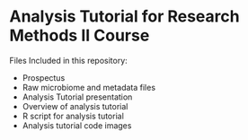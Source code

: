 # Analysis Tutorial for Research Methods II Course

Files Included in this repository: <br />
- Prospectus <br />
- Raw microbiome and metadata files <br />
- Analysis Tutorial presentation <br />
- Overview of analysis tutorial <br />
- R script for analysis tutorial <br />
- Analysis tutorial code images <br />
